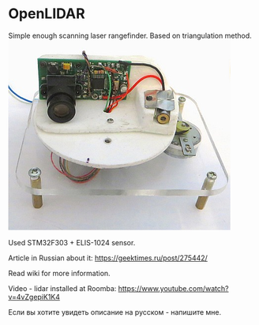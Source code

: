 # OpenLIDAR
Simple enough scanning laser rangefinder. Based on triangulation method.
![Alt text](wiki_images/main1.jpg?raw=true "Image")

Used STM32F303 + ELIS-1024 sensor.

Article in Russian about it: https://geektimes.ru/post/275442/

Read wiki for more information.

Video - lidar installed at Roomba: https://www.youtube.com/watch?v=4vZgepiK1K4

Если вы хотите увидеть описание на русском - напишите мне.
